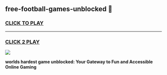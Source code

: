 
## free-football-games-unblocked 👋
<h3>
<a href="https://premium.freeplayer.one?title=free-football-games-unblocked&ref=14F">CLICK TO PLAY</a></h3>
<hr>

<h3>
<a href="https://premium.freeplayer.one?title=free-football-games-unblocked&ref=14F">CLICK 2 PLAY</a>
  
</h3>

<a href="https://premium.freeplayer.one?title=free-football-games-unblocked&ref=12F/"><img src="https://clearcache.store/games.png"></a>


**worlds hardest game unblocked: Your Gateway to Fun and Accessible Online Gaming**
